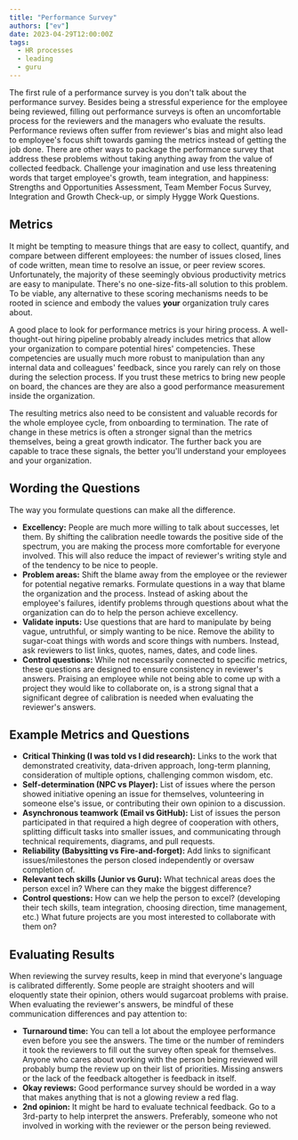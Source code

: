 ```yaml
---
title: "Performance Survey"
authors: ["ev"]
date: 2023-04-29T12:00:00Z
tags:
  - HR processes
  - leading
  - guru
---
```


The first rule of a performance survey is you don't talk about the performance survey. Besides being a stressful experience for the employee being reviewed, filling out performance surveys is often an uncomfortable process for the reviewers and the managers who evaluate the results. Performance reviews often suffer from reviewer's bias and might also lead to employee's focus shift towards gaming the metrics instead of getting the job done. There are other ways to package the performance survey that address these problems without taking anything away from the value of collected feedback. Challenge your imagination and use less threatening words that target employee's growth, team integration, and happiness: Strengths and Opportunities Assessment, Team Member Focus Survey, Integration and Growth Check-up, or simply Hygge Work Questions.

## Metrics

It might be tempting to measure things that are easy to collect, quantify, and compare between different employees: the number of issues closed, lines of code written, mean time to resolve an issue, or peer review scores. Unfortunately, the majority of these seemingly obvious productivity metrics are easy to manipulate. There's no one-size-fits-all solution to this problem. To be viable, any alternative to these scoring mechanisms needs to be rooted in science and embody the values **your** organization truly cares about.

A good place to look for performance metrics is your hiring process. A well-thought-out hiring pipeline probably already includes metrics that allow your organization to compare potential hires' competencies. These competencies are usually much more robust to manipulation than any internal data and colleagues' feedback, since you rarely can rely on those during the selection process. If you trust these metrics to bring new people on board, the chances are they are also a good performance measurement inside the organization.

The resulting metrics also need to be consistent and valuable records for the whole employee cycle, from onboarding to termination. The rate of change in these metrics is often a stronger signal than the metrics themselves, being a great growth indicator. The further back you are capable to trace these signals, the better you'll understand your employees and your organization.

## Wording the Questions

The way you formulate questions can make all the difference.

- **Excellency:** People are much more willing to talk about successes, let them. By shifting the calibration needle towards the positive side of the spectrum, you are making the process more comfortable for everyone involved. This will also reduce the impact of reviewer's writing style and of the tendency to be nice to people.
- **Problem areas:** Shift the blame away from the employee or the reviewer for potential negative remarks. Formulate questions in a way that blame the organization and the process. Instead of asking about the employee's failures, identify problems through questions about what the organization can do to help the person achieve excellency.
- **Validate inputs:** Use questions that are hard to manipulate by being vague, untruthful, or simply wanting to be nice. Remove the ability to sugar-coat things with words and score things with numbers. Instead, ask reviewers to list links, quotes, names, dates, and code lines.
- **Control questions:** While not necessarily connected to specific metrics, these questions are designed to ensure consistency in reviewer's answers. Praising an employee while not being able to come up with a project they would like to collaborate on, is a strong signal that a significant degree of calibration is needed when evaluating the reviewer's answers.

## Example Metrics and Questions

- **Critical Thinking (I was told vs I did research):** Links to the work that demonstrated creativity, data-driven approach, long-term planning, consideration of multiple options, challenging common wisdom, etc.
- **Self-determination (NPC vs Player):** List of issues where the person showed initiative opening an issue for themselves, volunteering in someone else's issue, or contributing their own opinion to a discussion.
- **Asynchronous teamwork (Email vs GitHub):** List of issues the person participated in that required a high degree of cooperation with others, splitting difficult tasks into smaller issues, and communicating through technical requirements, diagrams, and pull requests.
- **Reliability (Babysitting vs Fire-and-forget):** Add links to significant issues/milestones the person closed independently or oversaw completion of.
- **Relevant tech skills (Junior vs Guru):** What technical areas does the person excel in? Where can they make the biggest difference?
- **Control questions:** How can we help the person to excel? (developing their tech skills, team integration, choosing direction, time management, etc.) What future projects are you most interested to collaborate with them on?

## Evaluating Results

When reviewing the survey results, keep in mind that everyone's language is calibrated differently. Some people are straight shooters and will eloquently state their opinion, others would sugarcoat problems with praise. When evaluating the reviewer's answers, be mindful of these communication differences and pay attention to:

- **Turnaround time:** You can tell a lot about the employee performance even before you see the answers. The time or the number of reminders it took the reviewers to fill out the survey often speak for themselves. Anyone who cares about working with the person being reviewed will probably bump the review up on their list of priorities. Missing answers or the lack of the feedback altogether is feedback in itself.
- **Okay reviews:** Good performance survey should be worded in a way that makes anything that is not a glowing review a red flag.
- **2nd opinion:** It might be hard to evaluate technical feedback. Go to a 3rd-party to help interpret the answers. Preferably, someone who not involved in working with the reviewer or the person being reviewed.
